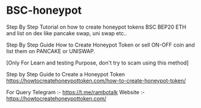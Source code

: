 # BSC-honeypot
Step By Step Tutorial on how to create honeypot tokens BSC BEP20 ETH and list on dex like pancake swap, uni swap etc..

Step By Step Guide How to Create Honeypot Token or sell ON-OFF coin and list them on PANCAKE or UNISWAP.

[Only For Learn and testing Purpose, don't try to scam using this method]

Step by Step Guide to Create a Honeypot Token
https://howtocreatehoneypottoken.com/how-to-create-honeypot-token/

For Query Telegram :- https://t.me/rambotalk
Website :- https://howtocreatehoneypottoken.com/
